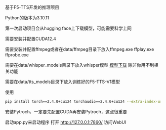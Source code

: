基于F5-TTS开发的推理项目

Python的版本为3.10.11

第一次启动项目会从hugging face上下载模型，可能需要科学上网

需要安装并配置CUDA12.4

需要安装并配置ffmpeg或者在data/ffmpeg目录下放入ffmpeg.exe ffplay.exe ffprobe.exe

需要在data/whisper_models目录下放入whisper模型 [模型下载](https://openaipublic.azureedge.net/main/whisper/models/345ae4da62f9b3d59415adc60127b97c714f32e89e936602e85993674d08dcb1/medium.pt) 除非你用不到相关功能

需要在data/tts_models目录下放入训练好的F5-TTS-V1模型

使用 
```Bash
pip install torch==2.4.0+cu124 torchaudio==2.4.0+cu124 --extra-index-url https://download.pytorch.org/whl/cu124
```
安装Pytroch，一定要先配置CUDA再安装Pytroch，这点很重要

启动app.py来启动程序 打开 http://127.0.0.1:7860/ 访问WebUI
